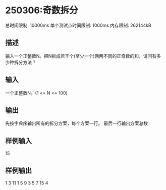 # 250306:奇数拆分
总时间限制: 10000ms 单个测试点时间限制: 1000ms 内存限制: 262144kB
## 描述
输入一个正整数N。把N拆成若干个(至少一个)两两不同的正奇数的和，请问有多少种拆分方法？

## 输入
一个正整数N。(1 <= N <= 100)
## 输出
先按字典序输出所有的拆分方案，每个方案一行。
最后一行输出方案总数
## 样例输入
15
## 样例输出
1 3 11
1 5 9
3 5 7
15
4